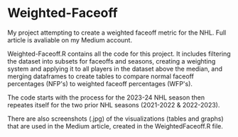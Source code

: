 # Weighted-Faceoff

My project attempting to create a weighted faceoff metric for the NHL. Full article is avaliable on my Medium account.

Weighted-Faceoff.R contains all the code for this project. It includes filtering the dataset into subsets for faceoffs and seasons, creating a weighting system and applying
it to all players in the dataset above the median, and merging dataframes to create tables to compare normal faceoff percentages (NFP's) to weighted faceoff percentages (WFP's). 

The code starts with the process for the 2023-24 NHL season then repeates itself for the two prior NHL seasons (2021-2022 & 2022-2023). 

There are also screenshots (.jpg) of the visualizations (tables and graphs) that are used in the Medium article, created in the WeightedFaceoff.R file.
